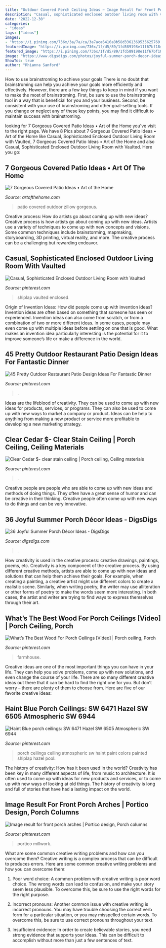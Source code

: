 ```yaml
---
title: "Outdoor Covered Porch Ceiling Ideas ~ Image Result For Front Porch Arches"
description: "Casual, sophisticated enclosed outdoor living room with vaulted"
date: "2022-12-30"
categories:
- "ideas"
tags: ["ideas"]
images:
- "https://i.pinimg.com/736x/3a/7a/ca/3a7aca6416a8b58d3361369535625769.jpg"
featuredImage: "https://i.pinimg.com/736x/1f/d5/89/1fd589198e11f67bf18474d6d2a560e8.jpg"
featured_image: "https://i.pinimg.com/736x/1f/d5/89/1fd589198e11f67bf18474d6d2a560e8.jpg"
image: "https://www.digsdigs.com/photos/joyful-summer-porch-decor-ideas-21.jpg"
ShowToc: true
author: "Rhianna Sanford"
---
```



How to use brainstroming to achieve your goals
There is no doubt that brainstroming can help you achieve your goals more efficiently and effectively. However, there are a few key things to keep in mind if you want to make the most of brainstroming. First, be sure to use the brainstroming tool in a way that is beneficial for you and your business. Second, be consistent with your use of brainstroming and other goal-setting tools. If you change or neglect any of these key points, you may find it difficult to maintain success with brainstroming.

	

		
looking for 7 Gorgeous Covered Patio Ideas • Art of the Home you've visit to the right page. We have 8 Pics about 7 Gorgeous Covered Patio Ideas • Art of the Home like Casual, Sophisticated Enclosed Outdoor Living Room with Vaulted, 7 Gorgeous Covered Patio Ideas • Art of the Home and also Casual, Sophisticated Enclosed Outdoor Living Room with Vaulted. Here you go:
		
    
## 7 Gorgeous Covered Patio Ideas • Art Of The Home

<img loading=lazy src="https://www.artofthehome.com/wp-content/uploads/2017/04/02-Outdoor-Covered-Patio-Ideas.jpg" onerror="this.onerror=null;this.src='https://tse3.mm.bing.net/th?id=OIP.SdXMi1I9a_JcB2e-G7aUiwHaLB&amp;pid=15.1';" alt="7 Gorgeous Covered Patio Ideas • Art of the Home">

_Source: artofthehome.com_

>patio covered outdoor zillow gorgeous. 

	

Creative process: How do artists go about coming up with new ideas?
Creative process is how artists go about coming up with new ideas. Artists use a variety of techniques to come up with new concepts and visions. Some common techniques include brainstorming, mapmaking, storyboarding, 3D printing, virtual reality, and more. The creative process can be a challenging but rewarding endeavor.

    
## Casual, Sophisticated Enclosed Outdoor Living Room With Vaulted

<img loading=lazy src="https://i.pinimg.com/736x/0c/45/ce/0c45cee244ee84f9b231a7ac22a5f45f.jpg" onerror="this.onerror=null;this.src='https://tse1.mm.bing.net/th?id=OIP.YlS-AL4FtCTASV2Er8wZZgHaLH&amp;pid=15.1';" alt="Casual, Sophisticated Enclosed Outdoor Living Room with Vaulted">

_Source: pinterest.com_

>shiplap vaulted enclosed. 

	

Origin of Invention Ideas: How did people come up with invention ideas?
Invention ideas are often based on something that someone has seen or experienced. Invention ideas can also come from scratch, or from a combination of two or more different ideas. In some cases, people may even come up with multiple ideas before settling on one that is good. What makes an invention idea particularly interesting is the potential for it to improve someone’s life or make a difference in the world.

    
## 45 Pretty Outdoor Restaurant Patio Design Ideas For Fantastic Dinner

<img loading=lazy src="https://i.pinimg.com/736x/1f/d5/89/1fd589198e11f67bf18474d6d2a560e8.jpg" onerror="this.onerror=null;this.src='https://tse2.mm.bing.net/th?id=OIP.tj-3jc5usXN0V8oxxEgv3gHaJ6&amp;pid=15.1';" alt="45 Pretty Outdoor Restaurant Patio Design Ideas For Fantastic Dinner">

_Source: pinterest.com_

>. 

	

Ideas are the lifeblood of creativity. They can be used to come up with new ideas for products, services, or programs. They can also be used to come up with new ways to market a company or product. Ideas can be help to anything from making a new product or service more profitable to developing a new marketing strategy.

    
## Clear Cedar $- Clear Stain Ceiling | Porch Ceiling, Ceiling Materials

<img loading=lazy src="https://i.pinimg.com/736x/c3/70/c6/c370c621acccfc244f49b4fa48f62647.jpg" onerror="this.onerror=null;this.src='https://tse1.mm.bing.net/th?id=OIP.FWACVpoV3SoM-PwCPQzs5wHaJ3&amp;pid=15.1';" alt="Clear Cedar $- clear stain ceiling | Porch ceiling, Ceiling materials">

_Source: pinterest.com_

>. 

	

Creative people are people who are able to come up with new ideas and methods of doing things. They often have a great sense of humor and can be creative in their thinking. Creative people often come up with new ways to do things and can be very innovative.

    
## 36 Joyful Summer Porch Décor Ideas - DigsDigs

<img loading=lazy src="https://www.digsdigs.com/photos/joyful-summer-porch-decor-ideas-21.jpg" onerror="this.onerror=null;this.src='https://tse4.mm.bing.net/th?id=OIP.K013VKJwu1ic1hb0O5IzRAHaJ4&amp;pid=15.1';" alt="36 Joyful Summer Porch Décor Ideas - DigsDigs">

_Source: digsdigs.com_

>. 

	

How creativity is used in the creative process: creative drawings, paintings, poems, etc.
Creativity is a key component of the creative process. By using different creative methods, artists are able to come up with new ideas and solutions that can help them achieve their goals. For example, when creating a painting, a creative artist might use different colors to create a realistic scene. Similarly, when writing poetry, the writer may use alliteration or other forms of poetry to make the words seem more interesting. In both cases, the artist and writer are trying to find ways to express themselves through their art.

    
## What’s The Best Wood For Porch Ceilings [Video] | Porch Ceiling, Porch

<img loading=lazy src="https://i.pinimg.com/736x/3a/7a/ca/3a7aca6416a8b58d3361369535625769.jpg" onerror="this.onerror=null;this.src='https://tse4.mm.bing.net/th?id=OIP.xlMCte9s3JhtGV0j8xzb4gHaNK&amp;pid=15.1';" alt="What’s The Best Wood For Porch Ceilings [Video] | Porch ceiling, Porch">

_Source: pinterest.com_

>farmhouse. 

	

Creative ideas are one of the most important things you can have in your life. They can help you solve problems, come up with new solutions, and even change the course of your life. There are so many different creative ideas out there that it can be hard to find the right one for you. But don’t worry – there are plenty of them to choose from. Here are five of our favorite creative ideas: 

    
## Haint Blue Porch Ceilings: SW 6471 Hazel SW 6505 Atmospheric SW 6944

<img loading=lazy src="https://s-media-cache-ak0.pinimg.com/736x/9e/56/f3/9e56f38b69e8540d22620ba995692ff3--blue-porch-ceiling-blue-ceilings.jpg" onerror="this.onerror=null;this.src='https://tse3.mm.bing.net/th?id=OIP.kun5SyA8f5MXG3W-8s3_TgHaJ4&amp;pid=15.1';" alt="Haint Blue porch ceilings: SW 6471 Hazel SW 6505 Atmospheric SW 6944">

_Source: pinterest.com_

>porch ceilings ceiling atmospheric sw haint paint colors painted shiplap hazel pool. 

	

The history of creativity: How has it been used in the world?
Creativity has been key in many different aspects of life, from music to architecture. It is often used to come up with ideas for new products and services, or to come up with new ways of looking at old things. The history of creativity is long and full of stories that have had a lasting impact on the world.

    
## Image Result For Front Porch Arches | Portico Design, Porch Columns

<img loading=lazy src="https://i.pinimg.com/736x/8a/ae/dc/8aaedc41169f10d65fe88eddde67e948.jpg" onerror="this.onerror=null;this.src='https://tse4.mm.bing.net/th?id=OIP.6OMIfuWSaokEOncHDpdBJAHaKA&amp;pid=15.1';" alt="Image result for front porch arches | Portico design, Porch columns">

_Source: pinterest.com_

>portico millwork. 

	

What are some common creative writing problems and how can you overcome them?
Creative writing is a complex process that can be difficult to produces errors. Here are some common creative writing problems and how you can overcome them:
1. Poor word choice: A common problem with creative writing is poor word choice. The wrong words can lead to confusion, and make your story seem less plausible. To overcome this, be sure to use the right words for the right purpose.

2. Incorrect pronouns: Another common issue with creative writing is incorrect pronouns. You may have trouble choosing the correct verb form for a particular situation, or you may misspelled certain words. To overcome this, be sure to use correct pronouns throughout your text.

3. Insufficient evidence: In order to create believable stories, you need strong evidence that supports your ideas. This can be difficult to accomplish without more than just a few sentences of text.


